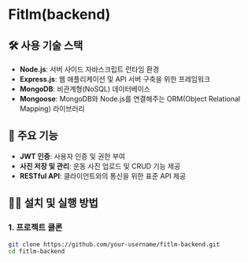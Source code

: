 # Fitlm(backend)

## 🛠 사용 기술 스택

- **Node.js**: 서버 사이드 자바스크립트 런타임 환경
- **Express.js**: 웹 애플리케이션 및 API 서버 구축을 위한 프레임워크
- **MongoDB**: 비관계형(NoSQL) 데이터베이스
- **Mongoose**: MongoDB와 Node.js를 연결해주는 ORM(Object Relational Mapping) 라이브러리

## 🔑 주요 기능

- **JWT 인증**: 사용자 인증 및 권한 부여
- **사진 저장 및 관리**: 운동 사진 업로드 및 CRUD 기능 제공
- **RESTful API**: 클라이언트와의 통신을 위한 표준 API 제공

## 🏃‍♂️ 설치 및 실행 방법

### 1. 프로젝트 클론

```bash
git clone https://github.com/your-username/fitlm-backend.git
cd fitlm-backend
